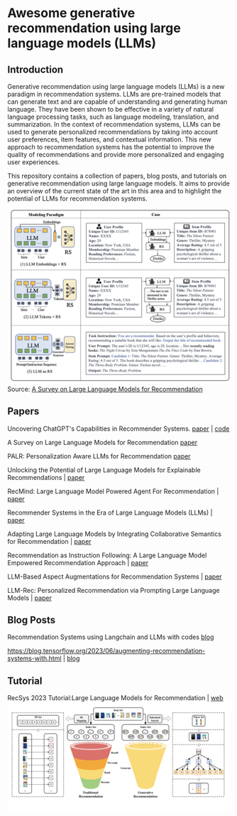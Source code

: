 # Awesome generative recommendation using large language models (LLMs)

## Introduction
Generative recommendation using large language models (LLMs) is a new paradigm in recommendation systems. LLMs are pre-trained models that can generate text and are capable of understanding and generating human language. They have been shown to be effective in a variety of natural language processing tasks, such as language modeling, translation, and summarization. In the context of recommendation systems, LLMs can be used to generate personalized recommendations by taking into account user preferences, item features, and contextual information. This new approach to recommendation systems has the potential to improve the quality of recommendations and provide more personalized and engaging user experiences.

This repository contains a collection of papers, blog posts, and tutorials on generative recommendation using large language models. It aims to provide an overview of the current state of the art in this area and to highlight the potential of LLMs for recommendation systems.

[![Awesome](llm_rec.png)](llm_rec.png)
Source: [A Survey on Large Language Models for Recommendation](https://arxiv.org/pdf/2305.19860.pdf)

## Papers

Uncovering ChatGPT's Capabilities in Recommender Systems. [paper](https://arxiv.org/pdf/2305.02182.pdf) | [code](https://github.com/rainym00d/LLM4RS)

A Survey on Large Language Models for Recommendation [paper](https://arxiv.org/pdf/2305.19860.pdf)

PALR: Personalization Aware LLMs for Recommendation [paper](https://arxiv.org/abs/2305.07622)

Unlocking the Potential of Large Language Models for Explainable Recommendations | [paper](https://arxiv.org/abs/2312.15661)

RecMind: Large Language Model Powered Agent For Recommendation | [paper](https://arxiv.org/abs/2308.14296)

Recommender Systems in the Era of Large Language Models (LLMs) | [paper](https://arxiv.org/abs/2307.02046)

Adapting Large Language Models by Integrating Collaborative Semantics for Recommendation | [paper](https://arxiv.org/abs/2311.09049)

Recommendation as Instruction Following: A Large Language Model Empowered Recommendation Approach | [paper](https://arxiv.org/abs/2305.07001)

LLM-Based Aspect Augmentations for Recommendation Systems | [paper](https://openreview.net/pdf?id=bStpLVqv1H)

LLM-Rec: Personalized Recommendation via Prompting Large Language Models | [paper](https://arxiv.org/abs/2307.15780)

## Blog Posts

Recommendation Systems using Langchain and LLMs with codes [blog](https://medium.com/data-science-in-your-pocket/recommendation-systems-using-langchain-and-llms-with-codes-d3c4c4e66732)

https://blog.tensorflow.org/2023/06/augmenting-recommendation-systems-with.html | [blog](https://blog.tensorflow.org/2023/06/augmenting-recommendation-systems-with.html)


## Tutorial

RecSys 2023 Tutorial:Large Language Models for Recommendation | [web](https://llmrecsys.github.io/)
![image](tutorial.png)